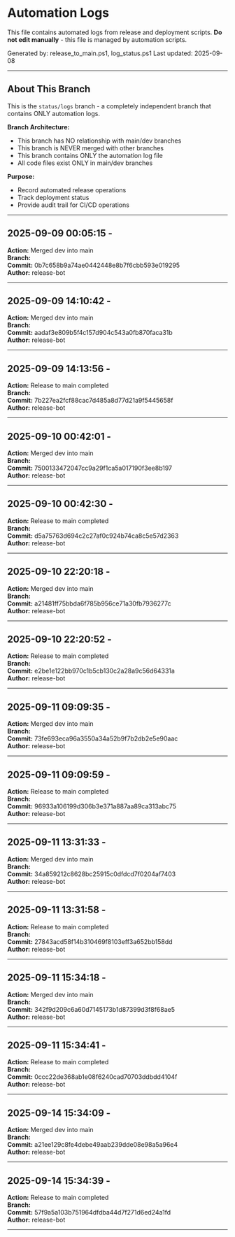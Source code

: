 # Automation Logs

This file contains automated logs from release and deployment scripts.
**Do not edit manually** - this file is managed by automation scripts.

Generated by: release_to_main.ps1, log_status.ps1
Last updated: 2025-09-08

---

## About This Branch

This is the `status/logs` branch - a completely independent branch that contains ONLY automation logs.

**Branch Architecture:**
- This branch has NO relationship with main/dev branches
- This branch is NEVER merged with other branches  
- This branch contains ONLY the automation log file
- All code files exist ONLY in main/dev branches

**Purpose:**
- Record automated release operations
- Track deployment status
- Provide audit trail for CI/CD operations

---

## 2025-09-09 00:05:15 - 
**Action:** Merged dev into main  
**Branch:**   
**Commit:** 0b7c658b9a74ae0442448e8b7f6cbb593e019295  
**Author:** release-bot  

---


## 2025-09-09 14:10:42 - 
**Action:** Merged dev into main  
**Branch:**   
**Commit:** aadaf3e809b5f4c157d904c543a0fb870faca31b  
**Author:** release-bot  

---


## 2025-09-09 14:13:56 - 
**Action:** Release to main completed  
**Branch:**   
**Commit:** 7b227ea2fcf88cac7d485a8d77d21a9f5445658f  
**Author:** release-bot  

---


## 2025-09-10 00:42:01 - 
**Action:** Merged dev into main  
**Branch:**   
**Commit:** 7500133472047cc9a29f1ca5a017190f3ee8b197  
**Author:** release-bot  

---


## 2025-09-10 00:42:30 - 
**Action:** Release to main completed  
**Branch:**   
**Commit:** d5a75763d694c2c27af0c924b74ca8c5e57d2363  
**Author:** release-bot  

---


## 2025-09-10 22:20:18 - 
**Action:** Merged dev into main  
**Branch:**   
**Commit:** a21481ff75bbda6f785b956ce71a30fb7936277c  
**Author:** release-bot  

---


## 2025-09-10 22:20:52 - 
**Action:** Release to main completed  
**Branch:**   
**Commit:** e2be1e122bb970c1b5cb130c2a28a9c56d64331a  
**Author:** release-bot  

---


## 2025-09-11 09:09:35 - 
**Action:** Merged dev into main  
**Branch:**   
**Commit:** 73fe693eca96a3550a34a52b9f7b2db2e5e90aac  
**Author:** release-bot  

---


## 2025-09-11 09:09:59 - 
**Action:** Release to main completed  
**Branch:**   
**Commit:** 96933a106199d306b3e371a887aa89ca313abc75  
**Author:** release-bot  

---


## 2025-09-11 13:31:33 - 
**Action:** Merged dev into main  
**Branch:**   
**Commit:** 34a859212c8628bc25915c0dfdcd7f0204af7403  
**Author:** release-bot  

---


## 2025-09-11 13:31:58 - 
**Action:** Release to main completed  
**Branch:**   
**Commit:** 27843acd58f14b310469f8103eff3a652bb158dd  
**Author:** release-bot  

---


## 2025-09-11 15:34:18 - 
**Action:** Merged dev into main  
**Branch:**   
**Commit:** 342f9d209c6a60d7145173b1d87399d3f8f68ae5  
**Author:** release-bot  

---


## 2025-09-11 15:34:41 - 
**Action:** Release to main completed  
**Branch:**   
**Commit:** 0ccc22de368ab1e08f6240cad70703ddbdd4104f  
**Author:** release-bot  

---


## 2025-09-14 15:34:09 - 
**Action:** Merged dev into main  
**Branch:**   
**Commit:** a21ee129c8fe4debe49aab239dde08e98a5a96e4  
**Author:** release-bot  

---


## 2025-09-14 15:34:39 - 
**Action:** Release to main completed  
**Branch:**   
**Commit:** 57f9a5a103b751964dfdba44d7f271d6ed24a1fd  
**Author:** release-bot  

---


